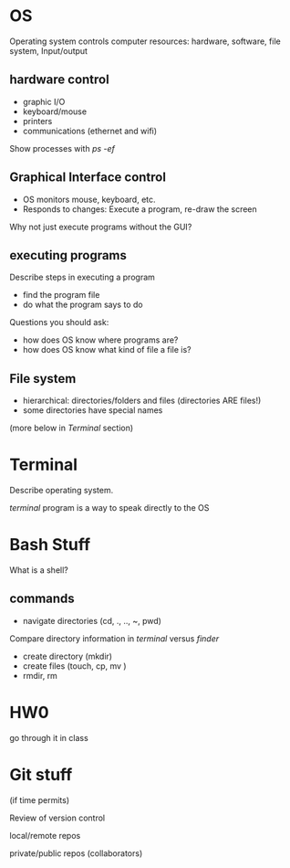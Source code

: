 # OS
Operating system controls computer resources: hardware, software, file system, Input/output

## hardware control

* graphic I/O
* keyboard/mouse
* printers
* communications (ethernet and wifi)

Show processes with *ps -ef*

## Graphical Interface control

* OS monitors mouse, keyboard, etc. 
* Responds to changes: Execute a program, re-draw the screen

Why not just execute programs without the GUI?
## executing programs

Describe steps in executing a program

* find the program file
* do what the program says to do

Questions you should ask: 

* how does OS know where programs are?
* how does OS know what kind of file a file is?

## File system

* hierarchical: directories/folders and files (directories ARE files!)
* some directories have special names

(more below in *Terminal* section)

# Terminal
Describe operating system.

*terminal* program is a way to speak directly to the OS

# Bash Stuff #

What is a shell?

## commands

* navigate directories (cd, ., .., ~, pwd)

Compare directory information in *terminal* versus *finder*

* create directory (mkdir)
* create files (touch, cp, mv )
* rmdir, rm

# HW0

go through it in class


# Git stuff

(if time permits)

Review of version control

local/remote repos

private/public repos (collaborators)